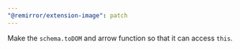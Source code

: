 ```yaml
---
"@remirror/extension-image": patch
---
```


Make the `schema.toDOM` and arrow function so that it can access `this`.
